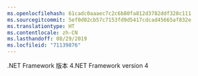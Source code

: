```yaml
---
ms.openlocfilehash: 61cadc0aaaec7c2c6b80fa812d3782ddf328c111
ms.sourcegitcommit: 5ef0d02cb57c7153fd9d5417cdcad45665af832e
ms.translationtype: HT
ms.contentlocale: zh-CN
ms.lasthandoff: 08/29/2019
ms.locfileid: "71139876"
---
```

<span data-ttu-id="48e53-101">.NET Framework 版本 4</span><span class="sxs-lookup"><span data-stu-id="48e53-101">.NET Framework version 4</span></span>